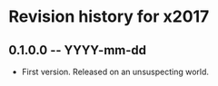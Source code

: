 # Revision history for x2017

## 0.1.0.0 -- YYYY-mm-dd

* First version. Released on an unsuspecting world.
